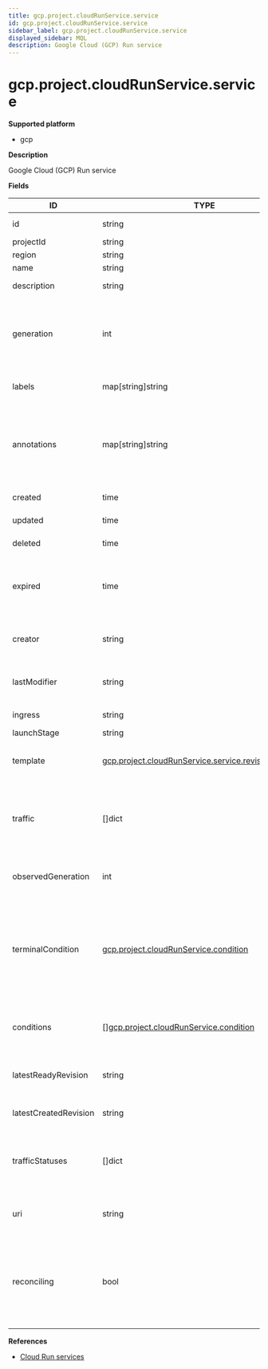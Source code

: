 ```yaml
---
title: gcp.project.cloudRunService.service
id: gcp.project.cloudRunService.service
sidebar_label: gcp.project.cloudRunService.service
displayed_sidebar: MQL
description: Google Cloud (GCP) Run service
---
```


# gcp.project.cloudRunService.service

**Supported platform**

- gcp

**Description**

Google Cloud (GCP) Run service

**Fields**

| ID                    | TYPE                                                                                                            | DESCRIPTION                                                                                                                         |
| --------------------- | --------------------------------------------------------------------------------------------------------------- | ----------------------------------------------------------------------------------------------------------------------------------- |
| id                    | string                                                                                                          | Service identifier                                                                                                                  |
| projectId             | string                                                                                                          | Project ID                                                                                                                          |
| region                | string                                                                                                          | Region                                                                                                                              |
| name                  | string                                                                                                          | Service name                                                                                                                        |
| description           | string                                                                                                          | Service description                                                                                                                 |
| generation            | int                                                                                                             | Number that monotonically increases every time the user modifies the desired state                                                  |
| labels                | map[string]string                                                                                               | User-provided labels                                                                                                                |
| annotations           | map[string]string                                                                                               | Unstructured key-value map that may be set by external tools to store an arbitrary metadata                                         |
| created               | time                                                                                                            | Creation timestamp                                                                                                                  |
| updated               | time                                                                                                            | Update timestamp                                                                                                                    |
| deleted               | time                                                                                                            | Deletion timestamp                                                                                                                  |
| expired               | time                                                                                                            | Timestamp after which a deleted service will be permanently deleted                                                                 |
| creator               | string                                                                                                          | Email address of the authenticated creator                                                                                          |
| lastModifier          | string                                                                                                          | Email address of the last authenticated modifier                                                                                    |
| ingress               | string                                                                                                          | Ingress settings                                                                                                                    |
| launchStage           | string                                                                                                          | Launch stage                                                                                                                        |
| template              | [gcp.project.cloudRunService.service.revisionTemplate](gcp.project.cloudrunservice.service.revisiontemplate.md) | Template used to create revisions for the service                                                                                   |
| traffic               | &#91;&#93;dict                                                                                                  | Specifies how to distribute traffic over a collection of revisions belonging to the service                                         |
| observedGeneration    | int                                                                                                             | Generation of this service currently serving traffic                                                                                |
| terminalCondition     | [gcp.project.cloudRunService.condition](gcp.project.cloudrunservice.condition.md)                               | Conditions of this service, containing its readiness status and detailed error information in case it did not reach a serving state |
| conditions            | &#91;&#93;[gcp.project.cloudRunService.condition](gcp.project.cloudrunservice.condition.md)                     | Conditions of all other associated sub-resources                                                                                    |
| latestReadyRevision   | string                                                                                                          | Name of the latest revision that is serving traffic                                                                                 |
| latestCreatedRevision | string                                                                                                          | Name of the last created revision                                                                                                   |
| trafficStatuses       | &#91;&#93;dict                                                                                                  | Detailed status information for corresponding traffic targets                                                                       |
| uri                   | string                                                                                                          | Main URI in which this service is serving traffic                                                                                   |
| reconciling           | bool                                                                                                            | Whether the service is currently being acted upon by the system to bring it into the desired state                                  |

**References**

- [Cloud Run services](https://cloud.google.com/run/docs/resource-model#services)
